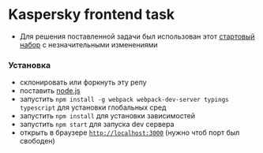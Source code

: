 # Kaspersky frontend task

* Для решения поставленной задачи был использован этот [стартовый набор](https://github.com/angular/angular2-seed) с незначительными изменениями

### Установка
- склонировать или форкнуть эту репу
- поставить [node.js](https://nodejs.org/)
- запустить `npm install -g webpack webpack-dev-server typings typescript` для установки глобальных сред
- запустить `npm install` для установки зависимостей
- запустить `npm start` для запуска dev сервера
- открыть в браузере [`http://localhost:3000`](http://localhost:3000) (нужно чтоб порт был свободен)
